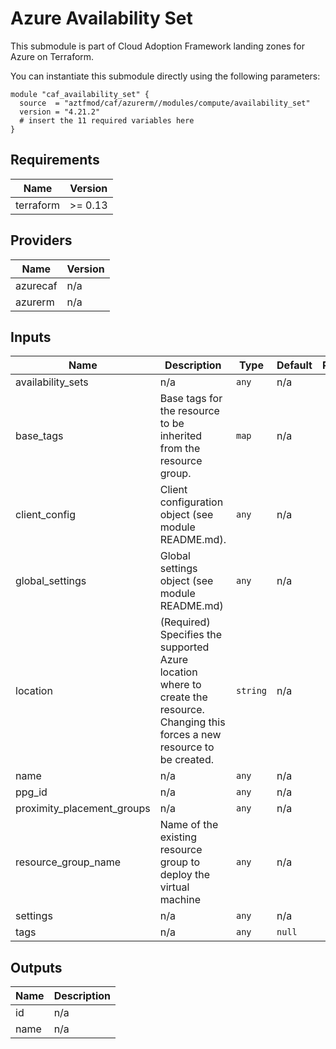 # Azure Availability Set

This submodule is part of Cloud Adoption Framework landing zones for Azure on Terraform.

You can instantiate this submodule directly using the following parameters:

```
module "caf_availability_set" {
  source  = "aztfmod/caf/azurerm//modules/compute/availability_set"
  version = "4.21.2"
  # insert the 11 required variables here
}
```

<!-- BEGINNING OF PRE-COMMIT-TERRAFORM DOCS HOOK -->
## Requirements

| Name | Version |
|------|---------|
| terraform | >= 0.13 |

## Providers

| Name | Version |
|------|---------|
| azurecaf | n/a |
| azurerm | n/a |

## Inputs

| Name | Description | Type | Default | Required |
|------|-------------|------|---------|:--------:|
| availability\_sets | n/a | `any` | n/a | yes |
| base\_tags | Base tags for the resource to be inherited from the resource group. | `map` | n/a | yes |
| client\_config | Client configuration object (see module README.md). | `any` | n/a | yes |
| global\_settings | Global settings object (see module README.md) | `any` | n/a | yes |
| location | (Required) Specifies the supported Azure location where to create the resource. Changing this forces a new resource to be created. | `string` | n/a | yes |
| name | n/a | `any` | n/a | yes |
| ppg\_id | n/a | `any` | n/a | yes |
| proximity\_placement\_groups | n/a | `any` | n/a | yes |
| resource\_group\_name | Name of the existing resource group to deploy the virtual machine | `any` | n/a | yes |
| settings | n/a | `any` | n/a | yes |
| tags | n/a | `any` | `null` | no |

## Outputs

| Name | Description |
|------|-------------|
| id | n/a |
| name | n/a |

<!-- END OF PRE-COMMIT-TERRAFORM DOCS HOOK -->